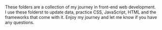 These folders are a collection of my journey in front-end web development. I use these folderst to update data, practice CSS, JavaScript, HTML and the frameworks that come with it.
Enjoy my journey and let me know if you have any questions. 
